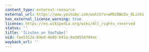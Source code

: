 ```yaml
---
content_type: external-resource
external_url: https://www.youtube.com/watch?v=wM5zDWcDv_0Links
has_external_license_warning: true
license: https://en.wikipedia.org/wiki/All_rights_reserved
status: ''
title: '[Listen on YouTube]'
uid: fae5312a-69ed-4e8b-b41a-9a3d554704ac
wayback_url: ''
---
```

